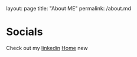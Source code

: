 layout: page
title: "About ME"
permalink: /about.md

# Socials
Check out my [linkedin](https://www.linkedin.com/in/brandonejem)
[Home](https://www.Ejem0724.github.io/README.md)
new
